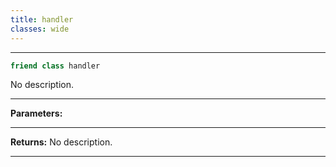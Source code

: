 ```yaml
---
title: handler
classes: wide
---
```



---

```cpp
friend class handler
```


No description.


---
**Parameters:**


---
**Returns:** No description.

---
